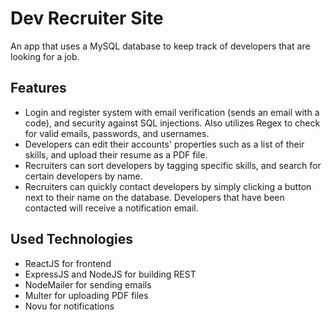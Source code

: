 # Dev Recruiter Site
An app that uses a MySQL database to keep track of developers that are looking for a job.

## Features
- Login and register system with email verification (sends an email with a code), and security against SQL injections. Also utilizes Regex to check for valid emails, passwords, and usernames.
- Developers can edit their accounts' properties such as a list of their skills, and upload their resume as a PDF file.
- Recruiters can sort developers by tagging specific skills, and search for certain developers by name.
- Recruiters can quickly contact developers by simply clicking a button next to their name on the database. Developers that have been contacted will receive a notification email. 

## Used Technologies
- ReactJS for frontend
- ExpressJS and NodeJS for building REST
- NodeMailer for sending emails
- Multer for uploading PDF files
- Novu for notifications
